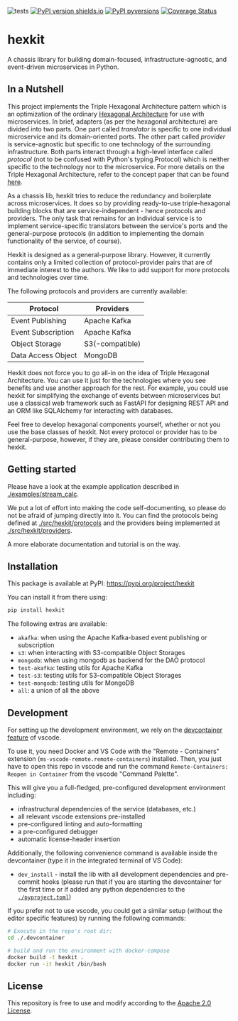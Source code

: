 ![tests](https://github.com/ghga-de/hexkit/actions/workflows/tests.yaml/badge.svg)
[![PyPI version shields.io](https://img.shields.io/pypi/v/hexkit.svg)](https://pypi.python.org/pypi/hexkit/)
[![PyPI pyversions](https://img.shields.io/pypi/pyversions/hexkit.svg)](https://pypi.python.org/pypi/hexkit/)
[![Coverage Status](https://coveralls.io/repos/github/ghga-de/hexkit/badge.svg?branch=main)](https://coveralls.io/github/ghga-de/hexkit?branch=main)

# hexkit

A chassis library for building domain-focused, infrastructure-agnostic, and event-driven
microservices in Python.

## In a Nutshell

This project implements the Triple Hexagonal Architecture pattern which is an
optimization of the ordinary
[Hexagonal Architecture](https://alistair.cockburn.us/hexagonal-architecture/) for
use with microservices.
In brief, adapters (as per the hexagonal architecture) are divided into two parts.
One part called *translator* is specific to one individual microservice and its
domain-oriented ports.
The other part called *provider* is service-agnostic but specific to one
technology of the surrounding infrastructure.
Both parts interact through a high-level interface called *protocol* (not to be
confused with Python's typing.Protocol) which is neither
specific to the technology nor to the microservice.
For more details on the Triple Hexagonal Architecture, refer to the concept paper that
can be found
[here](https://ghga-de.github.io/developer-cookbook/articles/2_triple_hexagonal/).

As a chassis lib, hexkit tries to reduce the redundancy and boilerplate across
microservices. It does so by providing ready-to-use triple-hexagonal building blocks
that are service-independent - hence protocols and providers. The only task that remains
for an individual service is to implement service-specific translators between the
service's ports and the general-purpose protocols (in addition to implementing the
domain functionality of the service, of course).

Hexkit is designed as a general-purpose library. However, it currently contains only
a limited collection of protocol-provider pairs that are of immediate interest to the
authors. We like to add support for more protocols and technologies over time.

The following protocols and providers are currently available:

| Protocol | Providers |
|---|---|
| Event Publishing | Apache Kafka |
| Event Subscription | Apache Kafka |
| Object Storage | S3(-compatible) |
| Data Access Object | MongoDB |

Hexkit does not force you to go all-in on the idea of Triple Hexagonal Architecture.
You can use it just for the technologies where you see benefits and use another approach
for the rest. For example, you could use hexkit for simplifying the exchange of events
between microservices but use a classical web framework such as FastAPI for designing
REST API and an ORM like SQLAlchemy for interacting with databases.

Feel free to develop hexagonal components yourself, whether or not you use the base
classes of hexkit. Not every protocol or provider has to be general-purpose, however,
if they are, please consider contributing them to hexkit.

## Getting started

Please have a look at the example application described in
[./examples/stream_calc](./examples/stream_calc).

We put a lot of effort into making the code self-documenting, so please do not be afraid
of jumping directly into it. You can find the protocols being defined at
[./src/hexkit/protocols](./src/hexkit/protocols) and the providers being implemented at
[./src/hexkit/providers](./src/hexkit/providers).

A more elaborate documentation and tutorial is on the way.

## Installation

This package is available at PyPI:
<https://pypi.org/project/hexkit>

You can install it from there using:

```sh
pip install hexkit
```

The following extras are available:

- `akafka`: when using the Apache Kafka-based event publishing or subscription
- `s3`: when interacting with S3-compatible Object Storages
- `mongodb`: when using mongodb as backend for the DAO protocol
- `test-akafka`: testing utils for Apache Kafka
- `test-s3`: testing utils for S3-compatible Object Storages
- `test-mongodb`: testing utils for MongoDB
- `all`: a union of all the above

## Development

For setting up the development environment, we rely on the
[devcontainer feature](https://code.visualstudio.com/docs/remote/containers) of vscode.

To use it, you need Docker and VS Code with the "Remote - Containers" extension
(`ms-vscode-remote.remote-containers`) installed.
Then, you just have to open this repo in vscode and run the command
`Remote-Containers: Reopen in Container` from the vscode "Command Palette".

This will give you a full-fledged, pre-configured development environment including:

- infrastructural dependencies of the service (databases, etc.)
- all relevant vscode extensions pre-installed
- pre-configured linting and auto-formatting
- a pre-configured debugger
- automatic license-header insertion

Additionally, the following convenience command is available inside the devcontainer
(type it in the integrated terminal of VS Code):

- `dev_install` - install the lib with all development dependencies and pre-commit hooks
(please run that if you are starting the devcontainer for the first time
or if added any python dependencies to the [`./pyproject.toml`](./pyproject.toml))

If you prefer not to use vscode, you could get a similar setup (without the editor
specific features) by running the following commands:

``` bash
# Execute in the repo's root dir:
cd ./.devcontainer

# build and run the environment with docker-compose
docker build -t hexkit .
docker run -it hexkit /bin/bash

```

## License

This repository is free to use and modify according to the [Apache 2.0 License](./LICENSE).
